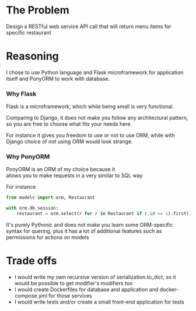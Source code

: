 # The Problem


Design a RESTful web service API call that will return menu items for specific restaurant

# Reasoning

I chose to use Python language and Flask microframework for application itself and PonyORM to work with database.

### Why Flask
Flask is a microframework, 
which while being small is very functional.

Comparing to Django, it does not make you 
follow any architectural pattern, 
so you are free to choose what fits your needs here.

For instance it gives you freedom to use or not to use ORM, 
while with Django choice of not using ORM would look strange.

### Why PonyORM
PonyORM is an ORM of my choice because it  
allows you to make requests in a very similar to SQL way

For instance

```python
from models import orm, Restaurant

with orm.db_session:
    restaurant = orm.select(r for r in Restaurant if r.id == 1).first()
```

It's purely Pythonic and does not make you learn some ORM-specific syntax for quering, 
plus it has a lot of additional features such as permissions for actions on models


# Trade offs

* I would write my own recursive version of serialization.to_dict, so it would be possible to get modifier's modifiers too
* I would create Dockerfiles for database and application and docker-compose.yml for those services
* I would write tests and/or create a small front-end application for tests